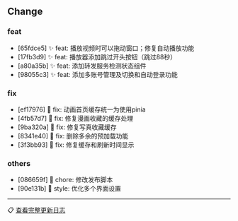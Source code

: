 ## Change

### feat
- [65fdce5] ✨ feat: 播放视频时可以拖动窗口；修复自动播放功能
- [17fb3d9] ✨ feat: 播放器添加跳过开头按钮（跳过88秒）
- [a80a35b] ✨ feat: 添加转发服务检测状态组件
- [98055c3] ✨ feat: 添加多账号管理及切换和自动登录功能

### fix
- [ef17976] 🐛 fix: 动画首页缓存统一为使用pinia
- [4fb57d7] 🐛 fix: 修复漫画收藏的缓存处理
- [9ba320a] 🐛 fix: 修复写真收藏缓存
- [8341e40] 🐛 fix: 删除多余的预加载功能
- [3f3bb93] 🐛 fix: 修复缓存和刷新时间显示

### others
- [086659f] 🐳 chore: 修改发布脚本
- [90e131b] 🌈 style: 优化多个界面设置

---
📋 [查看完整更新日志](https://github.com/caolib/copymanga/compare/v0.9.2...v0.9.3)


